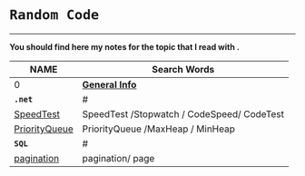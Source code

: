 # `Random Code`

------

**You should find here my notes for the topic that I read with .**

NAME|Search Words
----|-----
0| **[General Info](./)**
**`.net`**|#
[SpeedTest](./DotNet/DotNet.md#speedtest)|SpeedTest /Stopwatch / CodeSpeed/ CodeTest
[PriorityQueue](./DotNet/DotNet.md#PriorityQueue)|PriorityQueue /MaxHeap / MinHeap
**`SQL`**|#
[pagination](./SQL/SQL.md/#pagination)|pagination/ page
